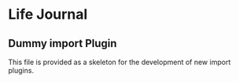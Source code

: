 #  Life Journal #

## Dummy import Plugin ##

This file is provided as a skeleton for the development of new import plugins.


